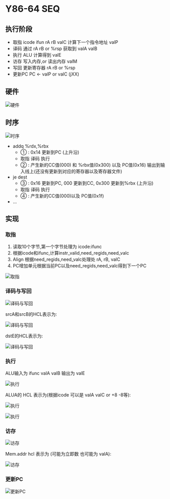 # Y86-64 SEQ

## 执行阶段

* 取指 icode ifun rA rB valC 计算下一个指令地址 valP
* 译码 通过 rA rB or %rsp 获取到 valA valB
* 执行 ALU 计算得到 valE
* 访存 写入内存,or 读出内存 valM
* 写回 更新寄存器 rA rB or %rsp
* 更新PC PC <- valP or valC (jXX)

## 硬件

![硬件](./img/4.3.1.png)

## 时序

![时序](./img/4.3.2.png)

* addq %rdx,%rbx
  * ① : 0x14 更新到PC (上升沿)
  * 取指 译码 执行
  * ② : 产生新的CC值(000) 和 %rbx值(0x300) 以及 PC值(0x16) 输出到输入线上(还没有更新到对应的寄存器以及寄存器文件)
* je dest
  * ③ : 0x16 更新到PC, 000 更新到CC, 0x300 更新到%rbx (上升沿)
  * 取指 译码 执行
  * ④ : 产生新的CC值(000)以及 PC值(0x1f)
* ...

## 实现

### 取指

1. 读取10个字节,第一个字节处理为 icode:ifunc
2. 根据icode和ifunc,计算instr_valid,need_regids,need_valc
3. Align 根据need_regids,need_valc处理处 rA, rB, valC
4. PC增加单元根据当前PC以及need_regids,need_valc得到下一个PC

![取指](./img/4.3.3.png)

### 译码与写回

![译码与写回](./img/4.3.4.png)

srcA和srcB的HCL表示为:

![译码与写回](./img/4.3.4.1.png)

dstE的HCL表示为:

![译码与写回](./img/4.3.4.2.png)

### 执行

ALU输入为 ifunc valA valB 输出为 valE

![执行](./img/4.3.5.png)

ALUA的 HCL 表示为(根据icode 可以是 valA valC or +8 -8等):

![执行](./img/4.3.5.1.png)

![执行](./img/4.3.5.2.png)

### 访存

![访存](./img/4.3.6.png)

Mem.addr hcl 表示为 (可能为立即数 也可能为 valA):

![访存](./img/4.3.6.1.png)

### 更新PC

![更新PC](./img/4.3.7.png)
